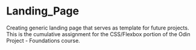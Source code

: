 # Landing_Page

Creating generic landing page that serves as template for future projects.
This is the cumulative assignment for the CSS/Flexbox portion of the Odin Project - Foundations course.